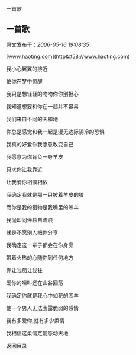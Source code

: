 一首歌
## 一首歌

 原文发布于：*2006-05-16 19:08:35*

[www.haoting.com](http&#58;//www.haoting.com)

我小心翼翼的接近

怕你在梦中惊醒

我只是想轻轻的吻吻你你别担心

我知道想要和你在一起并不容易

我们来自不同的天和地

你总是感觉和我一起是漫无边际阴冷的恐惧

我真的好爱你我愿意改变自己

我愿意为你背负一身羊皮

只求你让我靠近

让我爱你相偎相依

我确定我就是那一只披着羊皮的狼

而你是我的猎物是我嘴里的羔羊

我抛却同伴独自流浪

就是不愿别人把你分享

我确定这一辈子都会在你身旁

带着火热的心随你到任何地方

你让我痴让我狂

爱你的嚎叫还在山谷回荡

我确定你就是我心中如花的羔羊

使一个男人无法表露脆弱的感情

我有多爱你,就有多少柔情

我相信这柔情定能感动天地

[返回目录](index.html)
